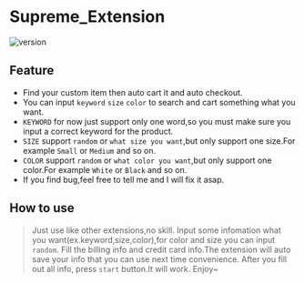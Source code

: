 # Supreme_Extension
![version](https://img.shields.io/badge/Version-2.0.1-red)

## Feature
- Find your custom item then auto cart it and auto checkout.
- You can input `keyword` `size` `color` to search and cart something what you want.
- `KEYWORD` for now just support only one word,so you must make sure you input a correct keyword for the product.
- `SIZE` support `random` or `what size you want`,but only support one size.For example `Small` or `Medium` and so on.
- `COLOR` support `random` or `what color you want`,but only support one color.For example `White` or `Black` and so on.
- If you find bug,feel free to tell me and I will fix it asap.

## How to use
> Just use like other extensions,no skill.
> Input some infomation what you want(ex.keyword,size,color),for color and size you can input `random`.
> Fill the billing info and credit card info.The extension will auto save your info that you can use next time convenience.
> After you fill out all info, press `start` button.It will work.
> Enjoy~

